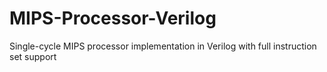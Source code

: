 # MIPS-Processor-Verilog
Single-cycle MIPS processor implementation in Verilog with full instruction set support
